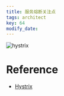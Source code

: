 ```yaml
---
title: 服务熔断关注点
tags: architect
key: 64
modify_date:
---
```


![hystrix](https://user-images.githubusercontent.com/8369671/58456463-e3c4b200-8156-11e9-80e9-d94a4c81d27e.png)

# Reference
- [Hystrix](https://doocs.github.io/advanced-java/#/?id=%E9%AB%98%E5%8F%AF%E7%94%A8%E6%9E%B6%E6%9E%84)
